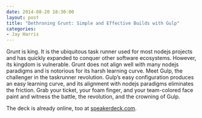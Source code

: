 ```yaml
---
date: 2014-08-20 18:30:00
layout: post
title: "Dethroning Grunt: Simple and Effective Builds with Gulp"
categories:
- Jay Harris
---
```


Grunt is king. It is the ubiquitous task runner used for most nodejs projects and has quickly expanded to conquer other software ecosystems. However, its kingdom is vulnerable. Grunt does not align well with many nodejs paradigms and is notorious for its harsh learning curve. Meet Gulp, the challenger in the taskrunner revolution. Gulp’s easy configuration produces an easy learning curve, and its alignment with nodejs paradigms eliminates the friction. Grab your ticket, your foam finger, and your team-colored face paint and witness the battle, the revolution, and the crowning of Gulp.

The deck is already online, too at [speakerdeck.com](https://speakerdeck.com/jayharris/dethroning-grunt-simple-and-effective-builds-with-gulp-dot-js).